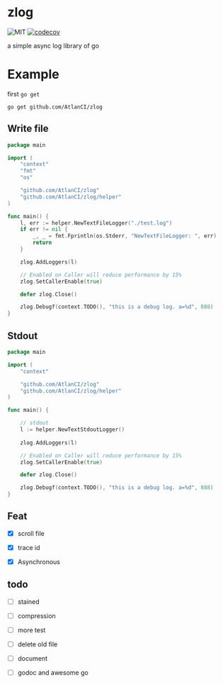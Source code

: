 # zlog
![MIT](https://img.shields.io/github/license/AtlanCI/zlog)
[![codecov](https://codecov.io/gh/AtlanCI/zlog/branch/main/graph/badge.svg?token=yCft0RxgW6)](https://codecov.io/gh/AtlanCI/zlog)

a simple async log library of go

# Example

first `go get`

```shell
go get github.com/AtlanCI/zlog
```

## Write file

```go
package main

import (
	"context"
	"fmt"
	"os"

	"github.com/AtlanCI/zlog"
	"github.com/AtlanCI/zlog/helper"
)

func main() {
	l, err := helper.NewTextFileLogger("./test.log")
	if err != nil {
		_, _ = fmt.Fprintln(os.Stderr, "NewTextFileLogger: ", err)
		return
	}

	zlog.AddLoggers(l)

	// Enabled on Caller will reduce performance by 15%
	zlog.SetCallerEnable(true)

	defer zlog.Close()

	zlog.Debugf(context.TODO(), "this is a debug log. a=%d", 888)
}

```
## Stdout
```go
package main

import (
	"context"

	"github.com/AtlanCI/zlog"
	"github.com/AtlanCI/zlog/helper"
)

func main() {

	// stdout 
	l := helper.NewTextStdoutLogger()
	
	zlog.AddLoggers(l)

	// Enabled on Caller will reduce performance by 15%
	zlog.SetCallerEnable(true)

	defer zlog.Close()

	zlog.Debugf(context.TODO(), "this is a debug log. a=%d", 888)
}
```
## Feat

- [x] scroll file

- [x] trace id

- [x] Asynchronous

## todo

- [ ] stained

- [ ] compression

- [ ] more test

- [ ] delete old file

- [ ] document

- [ ] godoc and awesome go
